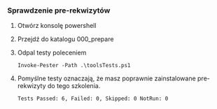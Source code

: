 ### Sprawdzenie pre-rekwizytów

1. Otwórz konsolę powershell
2. Przejdź do katalogu 000_prepare
3. Odpal testy poleceniem

    ``Invoke-Pester -Path .\toolsTests.ps1``
    
4. Pomyślne testy oznaczają, że masz poprawnie zainstalowane pre-rekwizyty do tego szkolenia.

    ```Tests Passed: 6, Failed: 0, Skipped: 0 NotRun: 0```